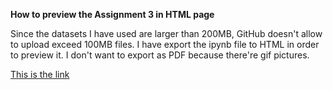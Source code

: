 **How to preview the Assignment 3 in HTML page**

Since the datasets I have used are larger than 200MB, GitHub doesn't allow to upload exceed 100MB files. I have export the ipynb file to HTML in order to preview it. I don't want to export as PDF because there're gif pictures.


[This is the link](http://htmlpreview.github.io/?https://github.com/alisongh/alisongh.github.io/blob/main/_posts/Assignment3_1.1.html)
